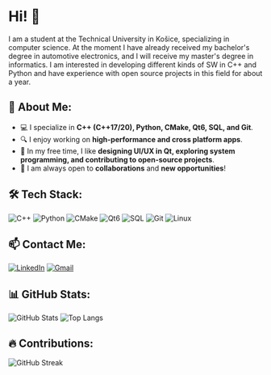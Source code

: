 # Hi! 👋

I am a student at the Technical University in Košice, specializing in computer science. At the moment I have already received my bachelor's degree in automotive electronics, and I will receive my master's degree in informatics. I am interested in developing different kinds of SW in C++ and Python and have experience with open source projects in this field for about a year. 

## 📌 About Me:
- 💻 I specialize in **C++ (C++17/20), Python, CMake, Qt6, SQL, and Git**.
- 🔍 I enjoy working on **high-performance and cross platform apps**.
- 🎨 In my free time, I like **designing UI/UX in Qt, exploring system programming, and contributing to open-source projects**.
- 🚀 I am always open to **collaborations** and **new opportunities**!

## 🛠 Tech Stack:
![C++](https://img.shields.io/badge/C%2B%2B-00599C?style=for-the-badge&logo=c%2B%2B&logoColor=white)
![Python](https://img.shields.io/badge/Python-3776AB?style=for-the-badge&logo=python&logoColor=white)
![CMake](https://img.shields.io/badge/CMake-064F8C?style=for-the-badge&logo=cmake&logoColor=white)
![Qt6](https://img.shields.io/badge/Qt-41CD52?style=for-the-badge&logo=qt&logoColor=white)
![SQL](https://img.shields.io/badge/SQL-CC2927?style=for-the-badge&logo=database&logoColor=white)
![Git](https://img.shields.io/badge/Git-F05032?style=for-the-badge&logo=git&logoColor=white)
![Linux](https://img.shields.io/badge/Linux-FCC624?style=for-the-badge&logo=linux&logoColor=black)

## 📫 Contact Me:
[![LinkedIn](https://img.shields.io/badge/LinkedIn-0077B5?style=for-the-badge&logo=linkedin&logoColor=white)](https://www.linkedin.com/in/oleksandr-mykhailyshyn-240a28194/)
[![Gmail](https://img.shields.io/badge/Email-D14836?style=for-the-badge&logo=gmail&logoColor=white)](mailto:saneck2150@gmail.com)

## 📊 GitHub Stats:
![GitHub Stats](https://github-readme-stats.vercel.app/api?username=Oleksandr_Mykhailyshyn&show_icons=true&theme=dark)
![Top Langs](https://github-readme-stats.vercel.app/api/top-langs/?username=Oleksandr_Mykhailyshyn&layout=compact&theme=dark)

## 🔥 Contributions:
![GitHub Streak](https://github-readme-streak-stats.herokuapp.com/?user=Oleksandr_Mykhailyshyn&theme=dark)

